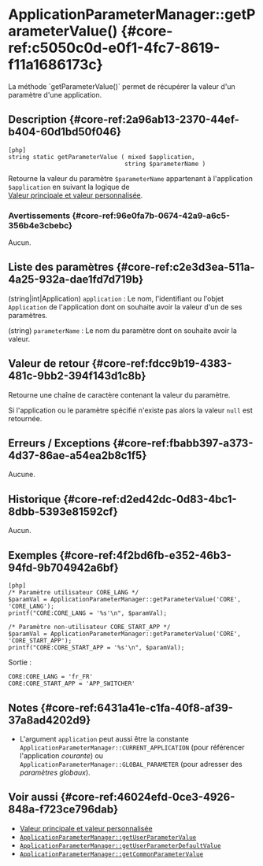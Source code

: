 # ApplicationParameterManager::getParameterValue() {#core-ref:c5050c0d-e0f1-4fc7-8619-f11a1686173c}

<div markdown="1" class="short-description">
La méthode `getParameterValue()` permet de récupérer la valeur d'un paramètre
d'une application.
</div>

## Description {#core-ref:2a96ab13-2370-44ef-b404-60d1bd50f046}

    [php]
    string static getParameterValue ( mixed $application,
                                     string $parameterName )

Retourne la valeur du paramètre `$parameterName` appartenant à l'application
`$application` en suivant la logique de
[Valeur principale et valeur personnalisée][valeurPrincipaleEtValeurPersonnalisée].

### Avertissements {#core-ref:96e0fa7b-0674-42a9-a6c5-356b4e3cbebc}

Aucun.

## Liste des paramètres {#core-ref:c2e3d3ea-511a-4a25-932a-dae1fd7d719b}

(string|int|Application) `application`
:   Le nom, l'identifiant ou l'objet `Application` de l'application dont on
    souhaite avoir la valeur d'un de ses paramètres.

(string) `parameterName`
:   Le nom du paramètre dont on souhaite avoir la valeur.

## Valeur de retour {#core-ref:fdcc9b19-4383-481c-9bb2-394f143d1c8b}

Retourne une chaîne de caractère contenant la valeur du paramètre.

Si l'application ou le paramètre spécifié n'existe pas alors la valeur `null`
est retournée.

## Erreurs / Exceptions {#core-ref:fbabb397-a373-4d37-86ae-a54ea2b8c1f5}

Aucune.

## Historique {#core-ref:d2ed42dc-0d83-4bc1-8dbb-5393e81592cf}

Aucun.

## Exemples {#core-ref:4f2bd6fb-e352-46b3-94fd-9b704942a6bf}

    [php]
    /* Paramètre utilisateur CORE_LANG */
    $paramVal = ApplicationParameterManager::getParameterValue('CORE', 'CORE_LANG');
    printf("CORE:CORE_LANG = '%s'\n", $paramVal);
    
    /* Paramètre non-utilisateur CORE_START_APP */
    $paramVal = ApplicationParameterManager::getParameterValue('CORE', 'CORE_START_APP');
    printf("CORE:CORE_START_APP = '%s'\n", $paramVal);

Sortie :

    CORE:CORE_LANG = 'fr_FR'
    CORE:CORE_START_APP = 'APP_SWITCHER'

## Notes {#core-ref:6431a41e-c1fa-40f8-af39-37a8ad4202d9}

*   L'argument `application` peut aussi être la constante
    `ApplicationParameterManager::CURRENT_APPLICATION` (pour référencer
    l'application *courante*) ou `ApplicationParameterManager::GLOBAL_PARAMETER`
    (pour adresser des *paramètres globaux*).

## Voir aussi {#core-ref:46024efd-0ce3-4926-848a-f723ce796dab}

- [Valeur principale et valeur personnalisée][valeurPrincipaleEtValeurPersonnalisée]
- [`ApplicationParameterManager::getUserParameterValue`][getUserParameterValue]
- [`ApplicationParameterManager::getUserParameterDefaultValue`][getUserParameterDefaultValue]
- [`ApplicationParameterManager::getCommonParameterValue`][getCommonParameterValue]

<!-- links -->

[valeurPrincipaleEtValeurPersonnalisée]: #core-ref:41f3aeb5-01c3-4252-b3da-35b55932d4dd
[getUserParameterValue]: #core-ref:ad6d5849-bcdd-43d8-904b-61b0e9fea056
[getUserParameterDefaultValue]: #core-ref:d713087a-7e31-4559-bf5f-32fd829e88b5
[getCommonParameterValue]: #core-ref:2a259dc7-8fb2-4658-86c7-4375d97d941a